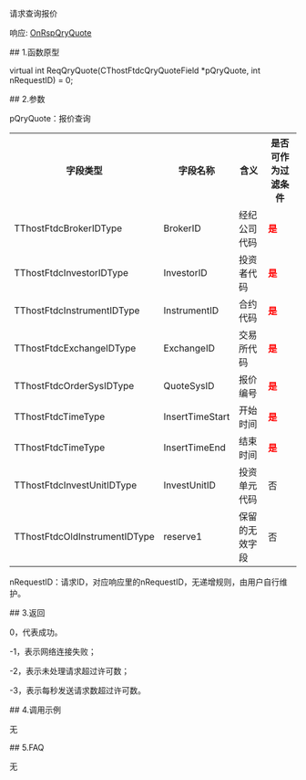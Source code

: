 <p>请求查询报价</p>
<p>响应: <a href="../../CTHOSTFTDCTRADERAPI/ONRSPQRYQUOTE/">OnRspQryQuote</a></p>
<span class="anchor" id="b43817dc-42ed-43e5-94d4-e1e6756656ba"></span>
## 1.函数原型
<p>virtual int ReqQryQuote(CThostFtdcQryQuoteField *pQryQuote, int nRequestID) = 0;</p>
<span class="anchor" id="83a33cbc-6a72-4d91-9c58-e03f095591be"></span>
## 2.参数
<p>pQryQuote：报价查询</p>
<table><tr><th style="TEXT-ALIGN: center;">字段类型</th><th style="TEXT-ALIGN: center;">字段名称</th><th style="TEXT-ALIGN: center;">含义</th><th style="TEXT-ALIGN: center;">是否可作为过滤条件</th></tr><tr><td style="TEXT-ALIGN: left;">TThostFtdcBrokerIDType</td>
<td style="TEXT-ALIGN: left;">BrokerID</td>
<td style="TEXT-ALIGN: left;">经纪公司代码</td>
<td style="TEXT-ALIGN: left;"><strong><font color="#FF0000">是</font></strong></td>
</tr>
<tr><td style="TEXT-ALIGN: left;">TThostFtdcInvestorIDType</td>
<td style="TEXT-ALIGN: left;">InvestorID</td>
<td style="TEXT-ALIGN: left;">投资者代码</td>
<td style="TEXT-ALIGN: left;"><strong><font color="#FF0000">是</font></strong></td>
</tr>
<tr><td style="TEXT-ALIGN: left;">TThostFtdcInstrumentIDType</td>
<td style="TEXT-ALIGN: left;">InstrumentID</td>
<td style="TEXT-ALIGN: left;">合约代码</td>
<td style="TEXT-ALIGN: left;"><strong><font color="#FF0000">是</font></strong></td>
</tr>
<tr><td style="TEXT-ALIGN: left;">TThostFtdcExchangeIDType</td>
<td style="TEXT-ALIGN: left;">ExchangeID</td>
<td style="TEXT-ALIGN: left;">交易所代码</td>
<td style="TEXT-ALIGN: left;"><strong><font color="#FF0000">是</font></strong></td>
</tr>
<tr><td style="TEXT-ALIGN: left;">TThostFtdcOrderSysIDType</td>
<td style="TEXT-ALIGN: left;">QuoteSysID</td>
<td style="TEXT-ALIGN: left;">报价编号</td>
<td style="TEXT-ALIGN: left;"><strong><font color="#FF0000">是</font></strong></td>
</tr>
<tr><td style="TEXT-ALIGN: left;">TThostFtdcTimeType</td>
<td style="TEXT-ALIGN: left;">InsertTimeStart</td>
<td style="TEXT-ALIGN: left;">开始时间</td>
<td style="TEXT-ALIGN: left;"><strong><font color="#FF0000">是</font></strong></td>
</tr>
<tr><td style="TEXT-ALIGN: left;">TThostFtdcTimeType</td>
<td style="TEXT-ALIGN: left;">InsertTimeEnd</td>
<td style="TEXT-ALIGN: left;">结束时间</td>
<td style="TEXT-ALIGN: left;"><strong><font color="#FF0000">是</font></strong></td>
</tr>
<tr><td style="TEXT-ALIGN: left;">TThostFtdcInvestUnitIDType</td>
<td style="TEXT-ALIGN: left;">InvestUnitID</td>
<td style="TEXT-ALIGN: left;">投资单元代码</td>
<td style="TEXT-ALIGN: left;">否</td>
</tr>
<tr><td style="TEXT-ALIGN: left;">TThostFtdcOldInstrumentIDType</td>
<td style="TEXT-ALIGN: left;">reserve1</td>
<td style="TEXT-ALIGN: left;">保留的无效字段</td>
<td style="TEXT-ALIGN: left;">否</td>
</tr>
</table>
<p>nRequestID：请求ID，对应响应里的nRequestID，无递增规则，由用户自行维护。</p>
<span class="anchor" id="24c8f230-0477-45bc-86de-abf173dedb5d"></span>
## 3.返回
<p>0，代表成功。</p>
<p>-1，表示网络连接失败；</p>
<p>-2，表示未处理请求超过许可数；</p>
<p>-3，表示每秒发送请求数超过许可数。</p>
<span class="anchor" id="862099eb-a9fe-4eaf-95f8-7ded43a98557"></span>
## 4.调用示例
<p>无</p>
<span class="anchor" id="f352cfb6-3563-4f57-aeab-7ae0c5f331b0"></span>
## 5.FAQ
<p>无</p>
